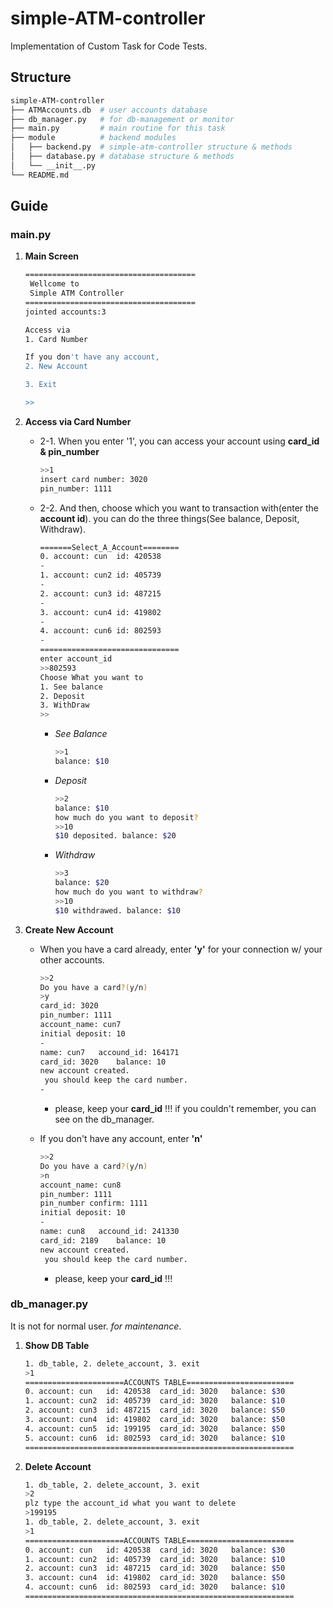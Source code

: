 # simple-ATM-controller

Implementation of Custom Task for Code Tests.

## Structure

```bash
simple-ATM-controller 
├── ATMAccounts.db 	# user accounts database
├── db_manager.py	# for db-management or monitor
├── main.py			# main routine for this task
├── module			# backend modules
│   ├── backend.py	# simple-atm-controller structure & methods
│   ├── database.py # database structure & methods
│   └── __init__.py
└── README.md
```



## Guide

### main.py

1. **Main Screen**

   ```bash
   ======================================
   	Wellcome to					
   	Simple ATM Controller		
   ======================================
   jointed accounts:3
   
   Access via
   1. Card Number
   
   If you don't have any account,
   2. New Account
   
   3. Exit
   
   >>
   ```

   

2. **Access via Card Number**

   - 2-1. When you enter '1', you can access your account using **card_id & pin_number**

       ```bash
       >>1
       insert card number: 3020
       pin_number: 1111
       ```

   - 2-2. And then, choose which you want to transaction with(enter the **account id**). you can do the three things(See balance, Deposit, Withdraw).

       ```bash
       =======Select_A_Account========
       0. account: cun	id: 420538
       -
       1. account: cun2	id: 405739
       -
       2. account: cun3	id: 487215
       -
       3. account: cun4	id: 419802
       -
       4. account: cun6	id: 802593
       -
       ===============================
       enter account_id
       >>802593
       Choose What you want to
       1. See balance
       2. Deposit
       3. WithDraw
       >>
       ```

       - *See Balance*

           ```bash
           >>1
           balance: $10
           ```
   
       - *Deposit*

           ```bash
           >>2
           balance: $10
           how much do you want to deposit?
           >>10
           $10 deposited. balance: $20
           ```
       
       - *Withdraw*

           ```bash
           >>3
           balance: $20
           how much do you want to withdraw?
           >>10
           $10 withdrawed. balance: $10
           ```

   

3. **Create New Account**

   - When you have a card already, enter **'y'** for your connection w/ your other accounts.

       ```bash
       >>2
       Do you have a card?(y/n)
       >y
       card_id: 3020
       pin_number: 1111
       account_name: cun7
       initial deposit: 10
       -
       name: cun7	accound_id: 164171
       card_id: 3020	balance: 10
       new account created.
        you should keep the card number.
       -
       ```
   
       - please, keep your **card_id** !!! if you couldn't remember, you can see on the db_manager.

   - If you don't have any account, enter **'n'**
   
       ```bash
       >>2
       Do you have a card?(y/n)
       >n
       account_name: cun8
       pin_number: 1111
       pin_number confirm: 1111
       initial deposit: 10
       - 
       name: cun8	accound_id: 241330
       card_id: 2189	balance: 10
       new account created.
        you should keep the card number.
       ```
       
       - please, keep your **card_id** !!!
   
   

### db_manager.py

It is not for normal user. *for maintenance*.

1. **Show DB Table**

   ```bash
   1. db_table, 2. delete_account, 3. exit
   >1
   ======================ACCOUNTS TABLE========================
   0. account: cun	 id: 420538	 card_id: 3020	 balance: $30	
   1. account: cun2	 id: 405739	 card_id: 3020	 balance: $10	
   2. account: cun3	 id: 487215	 card_id: 3020	 balance: $50	
   3. account: cun4	 id: 419802	 card_id: 3020	 balance: $50	
   4. account: cun5	 id: 199195	 card_id: 3020	 balance: $50	
   5. account: cun6	 id: 802593	 card_id: 3020	 balance: $10	
   ============================================================
   ```

   

2. **Delete Account**

   ```bash
   1. db_table, 2. delete_account, 3. exit
   >2
   plz type the account_id what you want to delete
   >199195
   1. db_table, 2. delete_account, 3. exit
   >1
   ======================ACCOUNTS TABLE========================
   0. account: cun	 id: 420538	 card_id: 3020	 balance: $30	
   1. account: cun2	 id: 405739	 card_id: 3020	 balance: $10	
   2. account: cun3	 id: 487215	 card_id: 3020	 balance: $50	
   3. account: cun4	 id: 419802	 card_id: 3020	 balance: $50	
   4. account: cun6	 id: 802593	 card_id: 3020	 balance: $10	
   ============================================================
   ```

   
